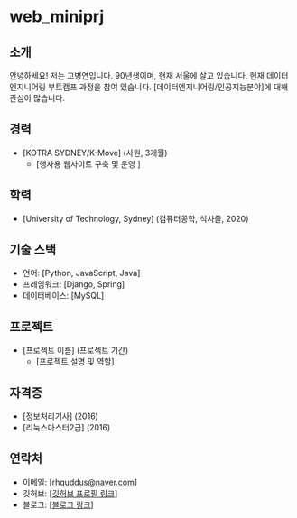 # web_miniprj


## 소개

안녕하세요! 저는 고병연입니다. 90년생이며, 현재 서울에 살고 있습니다. 
현재 데이터 엔지니어링 부트캠프 과정을 참여 있습니다. 
[데이터엔지니어링/인공지능분야]에 대해 관심이 많습니다.

## 경력


- [KOTRA SYDNEY/K-Move] (사원, 3개월)
  - [행사용 웹사이트 구축 및 운영 ]


## 학력

- [University of Technology, Sydney] (컴퓨터공학, 석사졸, 2020)

## 기술 스택

- 언어: [Python, JavaScript, Java]
- 프레임워크: [Django, Spring]
- 데이터베이스: [MySQL]

## 프로젝트

- [프로젝트 이름] (프로젝트 기간)
  - [프로젝트 설명 및 역할]

## 자격증

- [정보처리기사] (2016)
- [리눅스마스터2급] (2016)

## 연락처

- 이메일: [rhquddus@naver.com]
- 깃허브: [[깃허브 프로필 링크](https://github.com/mastgm0817/)]
- 블로그: [[블로그 링크](https://gamma.app/docs/Web-Development-Portfolio-jxcg4g96hghw4xi)]
